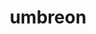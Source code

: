 ---
id: 197
title: umbreon
types: [dark]
image: https://raw.githubusercontent.com/PokeAPI/sprites/master/sprites/pokemon/197.png
---